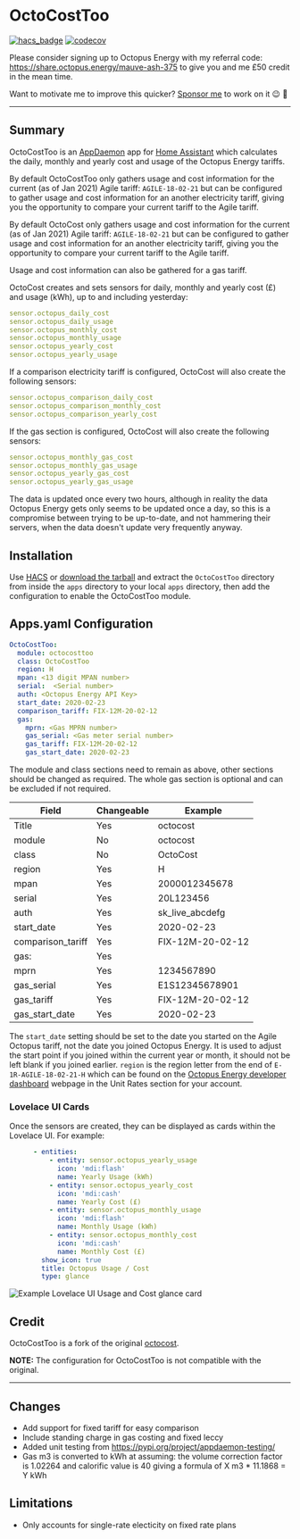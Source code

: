 # OctoCostToo

[![hacs_badge](https://img.shields.io/badge/HACS-Custom-orange.svg)](https://github.com/custom-components/hacs) [![codecov](https://codecov.io/gh/lildude/OctoCostToo/branch/main/graph/badge.svg?token=OEGCXZNPDX)](https://codecov.io/gh/lildude/OctoCostToo)

Please consider signing up to Octopus Energy with my referral code: <https://share.octopus.energy/mauve-ash-375> to give you and me £50 credit in the mean time.

Want to motivate me to improve this quicker? [Sponsor me](https://github.com/sponsors/lildude) to work on it 😉 💖

---

## Summary

OctoCostToo is an [AppDaemon](https://www.home-assistant.io/docs/ecosystem/appdaemon/) app for [Home Assistant](https://www.home-assistant.io/) which calculates the daily, monthly and yearly cost and usage of the Octopus Energy tariffs.

By default OctoCostToo only gathers usage and cost information for the current (as of Jan 2021) Agile tariff: `AGILE-18-02-21` but can be configured to gather usage and cost information for an another electricity tariff, giving you the opportunity to compare your current tariff to the Agile tariff.

By default OctoCost only gathers usage and cost information for the current (as of Jan 2021) Agile tariff: `AGILE-18-02-21` but can be configured to gather usage and cost information for an another electricity tariff, giving you the opportunity to compare your current tariff to the Agile tariff.

Usage and cost information can also be gathered for a gas tariff.

OctoCost creates and sets sensors for daily, monthly and yearly cost (£) and usage (kWh), up to and including yesterday:

```yaml
sensor.octopus_daily_cost
sensor.octopus_daily_usage
sensor.octopus_monthly_cost
sensor.octopus_monthly_usage
sensor.octopus_yearly_cost
sensor.octopus_yearly_usage
```

If a comparison electricity tariff is configured, OctoCost will also create the following sensors:

```yaml
sensor.octopus_comparison_daily_cost
sensor.octopus_comparison_monthly_cost
sensor.octopus_comparison_yearly_cost
```

If the gas section is configured, OctoCost will also create the following sensors:

```yaml
sensor.octopus_monthly_gas_cost
sensor.octopus_monthly_gas_usage
sensor.octopus_yearly_gas_cost
sensor.octopus_yearly_gas_usage
```

The data is updated once every two hours, although in reality the data Octopus Energy gets only seems to be updated once a day, so this is a compromise between trying to be up-to-date, and not hammering their servers, when the data doesn't update very frequently anyway.

## Installation

Use [HACS](https://github.com/custom-components/hacs) or [download the tarball](https://github.com/lildude/OctoCostToo/releases) and extract the `OctoCostToo` directory from inside the `apps` directory to your local `apps` directory, then add the configuration to enable the OctoCostToo module.

## Apps.yaml Configuration

```yaml
OctoCostToo:
  module: octocosttoo 
  class: OctoCostToo 
  region: H
  mpan: <13 digit MPAN number>
  serial:  <Serial number>
  auth: <Octopus Energy API Key>
  start_date: 2020-02-23
  comparison_tariff: FIX-12M-20-02-12
  gas:
    mprn: <Gas MPRN number>
    gas_serial: <Gas meter serial number>
    gas_tariff: FIX-12M-20-02-12
    gas_start_date: 2020-02-23
```

The module and class sections need to remain as above, other sections should be changed as required. The whole gas section is optional and can be excluded if not required.

| Field             | Changeable | Example          |
| -----             | ---------- | -------          |
| Title             | Yes        | octocost         |
| module            | No         | octocost         |
| class             | No         | OctoCost         |
| region            | Yes        | H                |
| mpan              | Yes        | 2000012345678    |
| serial            | Yes        | 20L123456        |
| auth              | Yes        | sk_live_abcdefg  |
| start_date        | Yes        | 2020-02-23       |
| comparison_tariff | Yes        | FIX-12M-20-02-12 |
| gas:              | Yes        |                  |
| mprn              | Yes        | 1234567890       |
| gas_serial        | Yes        | E1S12345678901   |
| gas_tariff        | Yes        | FIX-12M-20-02-12 |
| gas_start_date    | Yes        | 2020-02-23       |

The `start_date` setting should be set to the date you started on the Agile Octopus tariff, not the date you joined Octopus Energy. It is used to adjust the start point if you joined within the current year or month, it should not be left blank if you joined earlier.
`region` is the region letter from the end of `E-1R-AGILE-18-02-21-H` which can be found on the [Octopus Energy developer dashboard](https://octopus.energy/dashboard/developer/) webpage in the Unit Rates section for your account.

### Lovelace UI Cards

Once the sensors are created, they can be displayed as cards within the Lovelace UI. For example:

```yaml
      - entities:
          - entity: sensor.octopus_yearly_usage
            icon: 'mdi:flash'
            name: Yearly Usage (kWh)
          - entity: sensor.octopus_yearly_cost
            icon: 'mdi:cash'
            name: Yearly Cost (£)
          - entity: sensor.octopus_monthly_usage
            icon: 'mdi:flash'
            name: Monthly Usage (kWh)
          - entity: sensor.octopus_monthly_cost
            icon: 'mdi:cash'
            name: Monthly Cost (£)
        show_icon: true
        title: Octopus Usage / Cost
        type: glance
```

![Example Lovelace UI Usage and Cost glance card](https://github.com/lildude/OctoCostToo/blob/main/LovelaceUsageCard.PNG)

## Credit

OctoCostToo is a fork of the original [octocost](https://github.com/badguy99/octocost).

**NOTE:** The configuration for OctoCostToo is not compatible with the original.

---

## Changes

- Add support for fixed tariff for easy comparison
- Include standing charge in gas costing and fixed leccy
- Added unit testing from https://pypi.org/project/appdaemon-testing/
- Gas m3 is converted to kWh at assuming: the volume correction factor is 1.02264 and calorific value is 40 giving a formula of  X m3 * 11.1868 = Y kWh

## Limitations

- Only accounts for single-rate electicity on fixed rate plans


